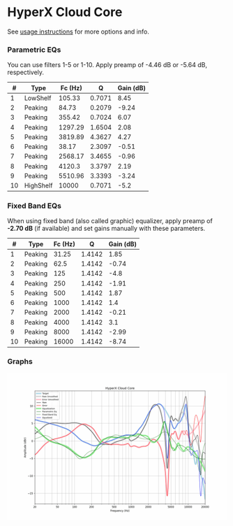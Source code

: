 # HyperX Cloud Core
See [usage instructions](https://github.com/jaakkopasanen/AutoEq#usage) for more options and info.

### Parametric EQs
You can use filters 1-5 or 1-10. Apply preamp of -4.46 dB or -5.64 dB, respectively.

|   # | Type      |   Fc (Hz) |      Q |   Gain (dB) |
|-----|-----------|-----------|--------|-------------|
|   1 | LowShelf  |    105.33 | 0.7071 |        8.45 |
|   2 | Peaking   |     84.73 | 0.2079 |       -9.24 |
|   3 | Peaking   |    355.42 | 0.7024 |        6.07 |
|   4 | Peaking   |   1297.29 | 1.6504 |        2.08 |
|   5 | Peaking   |   3819.89 | 4.3627 |        4.27 |
|   6 | Peaking   |     38.17 | 2.3097 |       -0.51 |
|   7 | Peaking   |   2568.17 | 3.4655 |       -0.96 |
|   8 | Peaking   |   4120.3  | 3.3797 |        2.19 |
|   9 | Peaking   |   5510.96 | 3.3393 |       -3.24 |
|  10 | HighShelf |  10000    | 0.7071 |       -5.2  |

### Fixed Band EQs
When using fixed band (also called graphic) equalizer, apply preamp of **-2.70 dB** (if available) and set gains manually with these parameters.

|   # | Type    |   Fc (Hz) |      Q |   Gain (dB) |
|-----|---------|-----------|--------|-------------|
|   1 | Peaking |     31.25 | 1.4142 |        1.85 |
|   2 | Peaking |     62.5  | 1.4142 |       -0.74 |
|   3 | Peaking |    125    | 1.4142 |       -4.8  |
|   4 | Peaking |    250    | 1.4142 |       -1.91 |
|   5 | Peaking |    500    | 1.4142 |        1.87 |
|   6 | Peaking |   1000    | 1.4142 |        1.4  |
|   7 | Peaking |   2000    | 1.4142 |       -0.21 |
|   8 | Peaking |   4000    | 1.4142 |        3.1  |
|   9 | Peaking |   8000    | 1.4142 |       -2.99 |
|  10 | Peaking |  16000    | 1.4142 |       -8.74 |

### Graphs
![](./HyperX%20Cloud%20Core.png)
